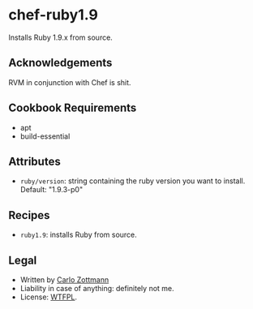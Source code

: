 # chef-ruby1.9

Installs Ruby 1.9.x from source.


## Acknowledgements

RVM in conjunction with Chef is shit.


## Cookbook Requirements

* apt
* build-essential


## Attributes

* `ruby/version`: string containing the ruby version you want to install.
  Default: "1.9.3-p0"


## Recipes

* `ruby1.9`: installs Ruby from source.


## Legal

* Written by [Carlo Zottmann](http://github.com/carlo/)
* Liability in case of anything: definitely not me.
* License: [WTFPL](http://en.wikipedia.org/wiki/WTFPL).
